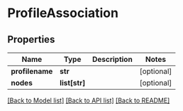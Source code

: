 # ProfileAssociation

## Properties
Name | Type | Description | Notes
------------ | ------------- | ------------- | -------------
**profilename** | **str** |  | [optional] 
**nodes** | **list[str]** |  | [optional] 

[[Back to Model list]](../README.md#documentation-for-models) [[Back to API list]](../README.md#documentation-for-api-endpoints) [[Back to README]](../README.md)


